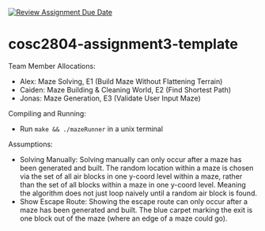 [![Review Assignment Due Date](https://classroom.github.com/assets/deadline-readme-button-22041afd0340ce965d47ae6ef1cefeee28c7c493a6346c4f15d667ab976d596c.svg)](https://classroom.github.com/a/Jwdk2u8p)
# cosc2804-assignment3-template
Team Member Allocations:
- Alex: Maze Solving, E1 (Build Maze Without Flattening Terrain)
- Caiden: Maze Building & Cleaning World, E2 (Find Shortest Path)
- Jonas: Maze Generation, E3 (Validate User Input Maze)

Compiling and Running:
- Run ```make && ./mazeRunner``` in a unix terminal

Assumptions:
- Solving Manually: Solving manually can only occur after a maze has been generated and built. The random location within a maze is chosen via the set of all air blocks in one y-coord level within a maze, rather than the set of all blocks within a maze in one y-coord level. Meaning the algorithm does not just loop naively until a random air block is found.
- Show Escape Route: Showing the escape route can only occur after a maze has been generated and built. The blue carpet marking the exit is one block out of the maze (where an edge of a maze could go).
